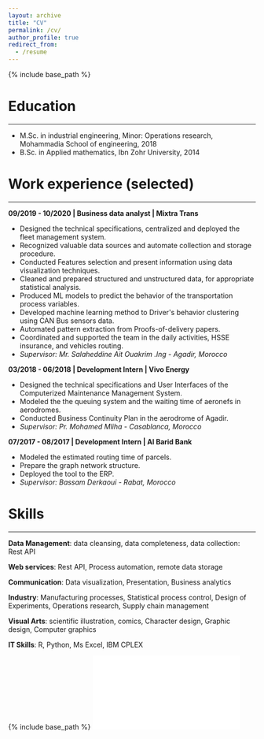 ```yaml
---
layout: archive
title: "CV"
permalink: /cv/
author_profile: true
redirect_from:
  - /resume
---
```


{% include base_path %}

# Education
---
* M.Sc. in industrial engineering, Minor: Operations research, Mohammadia School of engineering, 2018
* B.Sc. in Applied mathematics, Ibn Zohr University, 2014

# Work experience (selected)
---
**09/2019 - 10/2020 | Business data analyst | Mixtra Trans**
* Designed the technical specifications, centralized and deployed the fleet management system.
* Recognized valuable data sources and automate collection and storage procedure.
* Conducted Features selection and present information using data visualization techniques.
* Cleaned and prepared structured and unstructured data, for appropriate statistical analysis.
* Produced ML models to predict the behavior of the transportation process variables.
* Developed machine learning method to Driver's behavior clustering using CAN Bus sensors data.
* Automated pattern extraction from Proofs-of-delivery papers.
* Coordinated and supported the team in the daily activities, HSSE insurance, and vehicles routing.
* *Supervisor: Mr. Salaheddine Ait Ouakrim .Ing - Agadir, Morocco*

**03/2018 - 06/2018 | Development Intern | Vivo Energy**
* Designed the technical specifications and User Interfaces of the Computerized Maintenance Management System.
* Modeled the the queuing system and the waiting time of aeronefs in aerodromes.
* Conducted Business Continuity Plan in the aerodrome of Agadir.
* *Supervisor: Pr. Mohamed Mliha - Casablanca, Morocco*

**07/2017 - 08/2017 | Development Intern | Al Barid Bank**
* Modeled the estimated routing time of parcels.
* Prepare the graph network structure.
* Deployed the tool to the ERP.
* *Supervisor: Bassam Derkaoui - Rabat, Morocco*

<!--
**03/2017 - 06/2017 | Development Intern | ONCF**
* Designed the technical specifications for the freight demand planning.
* *Supervisor: Pr. Mohamed Charkaoui - Rabat, Morocco*
-->

<!--
**07/2015 | Process intern | Lafarge**
* Diagnosed the dosing regulator.
* *Supervisor: Mr. Hamza Moussafir - Meknes, Morocco*
-->

# Skills
---
**Data Management**: data cleansing, data completeness, data collection: Rest API
  
**Web services**: Rest API, Process automation, remote data storage

**Communication**: Data visualization, Presentation, Business analytics

**Industry**: Manufacturing processes, Statistical process control, Design of Experiments, Operations research, Supply chain management

**Visual Arts**: scientific illustration, comics, Character design, Graphic design, Computer graphics
  
**IT Skills**: R, Python, Ms Excel, IBM CPLEX

{% include base_path %}
<object data="files/hamza_imloul_resume_data.pdf" type="application/pdf" width="600px" height="775px">
<embed src="files/hamza_imloul_resume_data.pdf" type="application/pdf">
